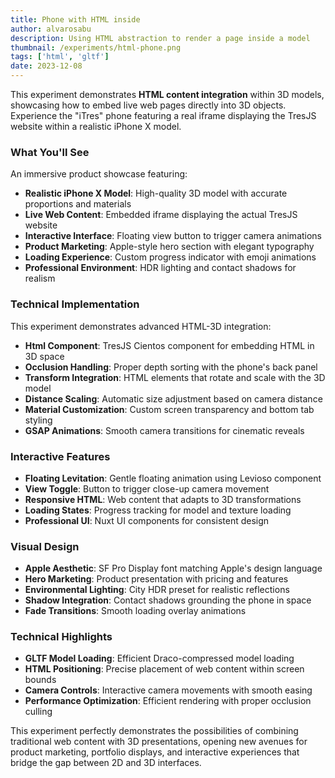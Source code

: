 ```yaml
---
title: Phone with HTML inside
author: alvarosabu
description: Using HTML abstraction to render a page inside a model
thumbnail: /experiments/html-phone.png
tags: ['html', 'gltf']
date: 2023-12-08
---
```


This experiment demonstrates **HTML content integration** within 3D models, showcasing how to embed live web pages directly into 3D objects. Experience the "iTres" phone featuring a real iframe displaying the TresJS website within a realistic iPhone X model.

### What You'll See

An immersive product showcase featuring:

- **Realistic iPhone X Model**: High-quality 3D model with accurate proportions and materials
- **Live Web Content**: Embedded iframe displaying the actual TresJS website
- **Interactive Interface**: Floating view button to trigger camera animations
- **Product Marketing**: Apple-style hero section with elegant typography
- **Loading Experience**: Custom progress indicator with emoji animations
- **Professional Environment**: HDR lighting and contact shadows for realism

### Technical Implementation

This experiment demonstrates advanced HTML-3D integration:

- **Html Component**: TresJS Cientos component for embedding HTML in 3D space
- **Occlusion Handling**: Proper depth sorting with the phone's back panel
- **Transform Integration**: HTML elements that rotate and scale with the 3D model
- **Distance Scaling**: Automatic size adjustment based on camera distance
- **Material Customization**: Custom screen transparency and bottom tab styling
- **GSAP Animations**: Smooth camera transitions for cinematic reveals

### Interactive Features

- **Floating Levitation**: Gentle floating animation using Levioso component
- **View Toggle**: Button to trigger close-up camera movement
- **Responsive HTML**: Web content that adapts to 3D transformations
- **Loading States**: Progress tracking for model and texture loading
- **Professional UI**: Nuxt UI components for consistent design

### Visual Design

- **Apple Aesthetic**: SF Pro Display font matching Apple's design language
- **Hero Marketing**: Product presentation with pricing and features
- **Environmental Lighting**: City HDR preset for realistic reflections
- **Shadow Integration**: Contact shadows grounding the phone in space
- **Fade Transitions**: Smooth loading overlay animations

### Technical Highlights

- **GLTF Model Loading**: Efficient Draco-compressed model loading
- **HTML Positioning**: Precise placement of web content within screen bounds
- **Camera Controls**: Interactive camera movements with smooth easing
- **Performance Optimization**: Efficient rendering with proper occlusion culling

This experiment perfectly demonstrates the possibilities of combining traditional web content with 3D presentations, opening new avenues for product marketing, portfolio displays, and interactive experiences that bridge the gap between 2D and 3D interfaces.

